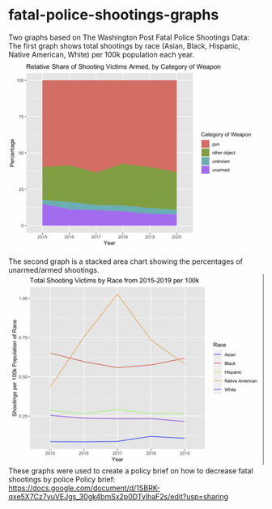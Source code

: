 # fatal-police-shootings-graphs
Two graphs based on The Washington Post Fatal Police Shootings Data:
The first graph shows total shootings by race (Asian, Black, Hispanic, Native American, White) per 100k population each year.
![graph1](images/figure1_armed_shootings.png)

The second graph is a stacked area chart showing the percentages of unarmed/armed shootings. 
![graph2](images/figure2_by_race.png)
These graphs were used to create a policy brief on how to decrease fatal shootings by police Policy brief: https://docs.google.com/document/d/1SBRK-qxe5X7Cz7yuVEJgs_30gk4bmSx2p0DTylhaF2s/edit?usp=sharing
